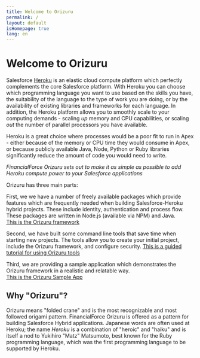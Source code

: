 ```yaml
---
title: Welcome to Orizuru
permalink: /
layout: default
isHomepage: true
lang: en
---
```


# Welcome to Orizuru

Salesforce [Heroku](https://developer.salesforce.com/platform/heroku) is an elastic cloud compute platform which perfectly complements the core Salesforce platform. With Heroku you can choose which programming language you want to use based on the skills you have, the suitability of the language to the type of work you are doing, or by the availability of existing libraries and frameworks for each language. In addition, the Heroku platform allows you to smoothly scale to your computing demands - scaling *up* memory and CPU capabilities, or scaling *out* the number of parallel processors you have available.

Heroku is a great choice where processes would be a poor fit to run in Apex - either because of the memory or CPU time they would consume in Apex, or because publicly available Java, Node, Python or Ruby libraries significantly reduce the amount of code you would need to write.

*FinancialForce Orizuru sets out to make it as simple as possible to add Heroku compute power to your Salesforce applications*

Orizuru has three main parts:

First, we we have a number of freely available packages which provide features which are frequently needed when building Salesforce-Heroku hybrid projects. These include identity, authentication and process flow. These packages are written in Node.js (available via NPM) and Java.  
[This is the Orizuru framework](/docs/package-overview/)

Second, we have built some command line tools that save time when starting new projects. The tools allow you to create your initial project, include the Orizuru framework, and configure security.
[This is a guided tutorial for using Orizuru tools](/docs/building-your-first-app/)

Third, we are providing a sample application which demonstrates the Orizuru framework in a realistic and relatable way.  
[This is the Orizuru Sample App](../sample/)

## Why "Orizuru"?
Orizuru means "folded crane" and is the most recognizable and most followed origami pattern. FinancialForce Orizuru is offered as a pattern for building Salesforce Hybrid applications. Japanese words are often used at Heroku; the name *Heroku* is a combination of "heroic" and "haiku" and is itself a nod to Yukihiro "Matz" Matsumoto, best known for the Ruby programming language, which was the first programming language to be supported by Heroku.
